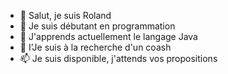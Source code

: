 - 👋 Salut, je suis Roland
- 👀 Je suis débutant en programmation
- 🌱 J'apprends actuellement le langage Java 
- 💞️ I’Je suis à la recherche d'un coash
- 📫 Je suis disponible, j'attends vos propositions

<!---
Baraka27P/Baraka27P is a ✨ special ✨ repository because its `README.md` (this file) appears on your GitHub profile.
You can click the Preview link to take a look at your changes.
--->
